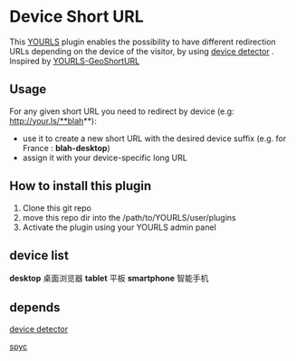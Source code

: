 # Device Short URL

This [YOURLS](https://yourls.org) plugin enables the possibility to have different redirection URLs depending on the device of the visitor, by using [device detector](https://github.com/matomo-org/device-detector/) . Inspired by [YOURLS-GeoShortURL](https://github.com/tobozo/YOURLS-GeoShortURL)


## Usage

For any given short URL you need to redirect by device (e.g: http://your.ls/**blah**):
- use it to create a new short URL with the desired device suffix (e.g. for France : **blah-desktop**)
- assign it with your device-specific long URL


## How to install this plugin

1. Clone this git repo
2. move this repo dir into the  /path/to/YOURLS/user/plugins
3. Activate the plugin using your YOURLS admin panel

## device list

**desktop** 桌面浏览器
**tablet** 平板 
**smartphone** 智能手机


## depends 

[device detector](https://github.com/matomo-org/device-detector/)

[spyc](https://github.com/mustangostang/spyc)



